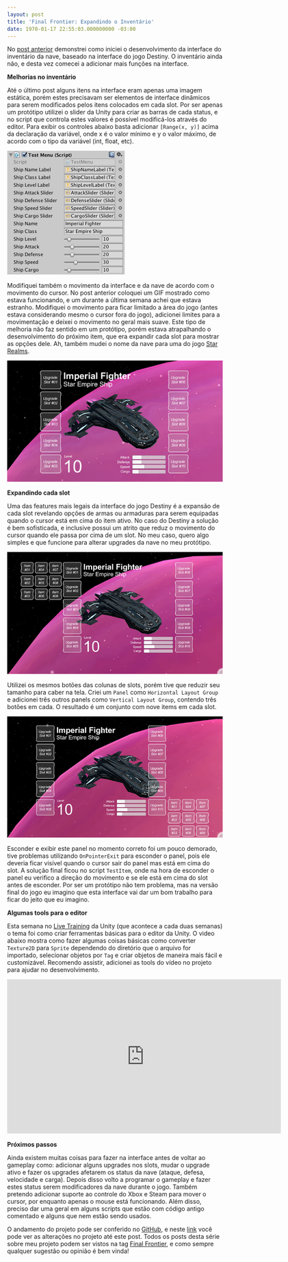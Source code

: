 ```yaml
---
layout: post
title: 'Final Frontier: Expandindo o Inventário'
date: 1970-01-17 22:55:03.000000000 -03:00
---
```

No [post anterior](http://gamedeveloper.com.br/final-frontier-interface-da-nave/) demonstrei como iniciei o desenvolvimento da interface do inventário da nave, baseado na interface do jogo Destiny. O inventário ainda não, e desta vez comecei a adicionar mais funções na interface. 

**Melhorias no inventário**

Até o último post alguns itens na interface eram apenas uma imagem estática, porém estes precisavam ser elementos de interface dinâmicos para serem modificados pelos itens colocados em cada slot. Por ser apenas um protótipo utilizei o slider da Unity para criar as barras de cada status, e no script que controla estes valores é possível modificá-los através do editor. Para exibir os controles abaixo basta adicionar `[Range(x, y)]` acima da declaração da variável, onde x é o valor mínimo e y o valor máximo, de acordo com o tipo da variável (int, float, etc).

![](/content/images/2016/10/unity-editor-range.jpg)

Modifiquei também o movimento da interface e da nave de acordo com o movimento do cursor. No post anterior coloquei um GIF mostrado como estava funcionando, e um durante a última semana achei que estava estranho. Modifiquei o movimento para ficar limitado a área do jogo (antes estava considerando mesmo o cursor fora do jogo), adicionei limites para a movimentação e deixei o movimento no geral mais suave. Este tipo de melhoria não faz sentido em um protótipo, porém estava atrapalhando o desenvolvimento do próximo item, que era expandir cada slot para mostrar as opções dele. Ah, também mudei o nome da nave para uma do jogo [Star Realms](http://www.starrealms.com/).

![](/content/images/2016/10/ff-ui-1.jpg)

**Expandindo cada slot**

Uma das features mais legais da interface do jogo Destiny é a expansão de cada slot revelando opções de armas ou armaduras para serem equipadas quando o cursor está em cima do item ativo. No caso do Destiny a solução é bem sofisticada, e inclusive possui um atrito que reduz o movimento do cursor quando ele passa por cima de um slot. No meu caso, quero algo simples e que funcione para alterar upgrades da nave no meu protótipo.

![](/content/images/2016/10/ff-ui-expand-right.jpg)

Utilizei os mesmos botões das colunas de slots, porém tive que reduzir seu tamanho para caber na tela. Criei um `Panel` como `Horizontal Layout Group` e adicionei três outros panels como `Vertical Layout Group`, contendo três botões em cada. O resultado é um conjunto com nove items em cada slot. 

![](/content/images/2016/10/ff-ui-expand-left.jpg)

Esconder e exibir este panel no momento correto foi um pouco demorado, tive problemas utilizando `OnPointerExit` para esconder o panel, pois ele deveria ficar visível quando o cursor sair do panel mas está em cima do slot. A solução final ficou no script `TestItem`, onde na hora de esconder o panel eu verifico a direção do movimento e se ele está em cima do slot antes de esconder. Por ser um protótipo não tem problema, mas na versão final do jogo eu imagino que esta interface vai dar um bom trabalho para ficar do jeito que eu imagino.

**Algumas tools para o editor**

Esta semana no [Live Training](http://www.unity3d.com/learn/tutorials/topics/scripting/creating-basic-editor-tools) da Unity (que acontece a cada duas semanas) o tema foi como criar ferramentas básicas para o editor da Unity. O video abaixo mostra como fazer algumas coisas básicas como converter `Texture2D` para `Sprite` dependendo do diretório que o arquivo for importado, selecionar objetos por `Tag` e criar objetos de maneira mais fácil e customizável. Recomendo assistir, adicionei as tools do vídeo no projeto para ajudar no desenvolvimento. 

<iframe width="640" height="360" src="https://www.youtube.com/embed/L24GKk1qQD4" frameborder="0" allowfullscreen></iframe>

**Próximos passos**

Ainda existem muitas coisas para fazer na interface antes de voltar ao gameplay como: adicionar alguns upgrades nos slots, mudar o upgrade ativo e fazer os upgrades afetarem os status da nave (ataque, defesa, velocidade e carga). Depois disso volto a programar o gameplay e fazer estes status serem modificadores da nave durante o jogo. Também pretendo adicionar suporte ao controle do Xbox e Steam para mover o cursor, por enquanto apenas o mouse está funcionando. Além disso, preciso dar uma geral em alguns scripts que estão com código antigo comentado e alguns que nem estão sendo usados.

O andamento do projeto pode ser conferido no [GitHub](https://github.com/cicanci/game-unity-ff), e neste [link](https://github.com/cicanci/game-unity-ff/tree/cef46194d21abebb813c3a1ba590fdced552031c) você pode ver as alterações no projeto até este post. Todos os posts desta série sobre meu projeto podem ser vistos na tag [Final Frontier](http://gamedeveloper.com.br/tag/final-frontier/), e como sempre qualquer sugestão ou opinião é bem vinda!
